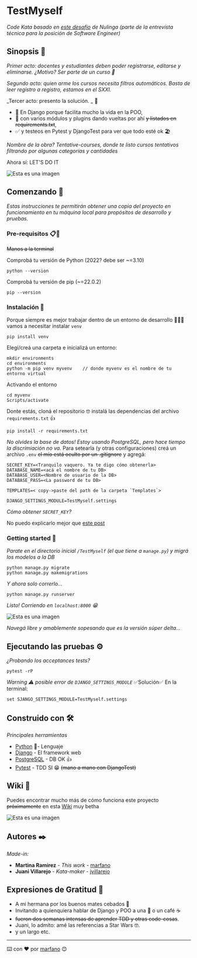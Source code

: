 # TestMyself

_Code Kata basado en [este desafío](https://github.com/marfano/tentative-courses) de Nulinga (parte de la entrevista técnica para la posición de Software Engineer)_

## Sinopsis 🚀

_Primer acto: docentes y estudiantes deben poder registrarse, editarse y eliminarse. ¿Motivo? Ser parte de un curso 🤡_

_Segundo acto: quien arme los cursos necesita filtros automáticos. Basta de leer registro a registro, estamos en el SXXI._

_Tercer acto: presento la solución. _ 🌈

* 📢 En Django porque facilita mucho la vida en la POO, 
* 👻 con varios módulos y plugins dando vueltas por ahí ~~y listados en requirements.txt~~,
* ✅ y testeos en Pytest y DjangoTest para ver que todo esté ok 🏖 

_Nombre de la obra? Tentative-courses, donde te listo cursos tentativos filtrando por algunas categorías y cantidades_

Ahora sí: LET'S DO IT

![Esta es una imagen](https://media.giphy.com/media/W1Sx4lnn3tu7wEMabW/giphy.gif)


## Comenzando 🚀

_Estas instrucciones te permitirán obtener una copia del proyecto en funcionamiento en tu máquina local para propósitos de desarrollo y pruebas._


### Pre-requisitos 📋🔧

~~Manos a la terminal~~

Comprobá tu versión de Python (2022? debe ser ~=3.10)

```
python --version
```
Comprobá tu versión de pip (~=22.0.2)

```
pip --version
```

### Instalación 🔧

Porque siempre es mejor trabajar dentro de un entorno de desarrollo 💁🏽‍♀️ vamos a necesitar instalar `venv` 

```
pip install venv
```

Elegí/creá una carpeta e inicializá un entorno: 

```
mkdir environments
cd environments
python -m pip venv myvenv    // donde myvenv es el nombre de tu entorno virtual
```

Activando el entorno 
```
cd myvenv
Scripts/activate
```

Donte estás, cloná el repositorio 🤓 instalá las dependencias del archivo `requirements.txt`  :+1: 

```
pip install -r requirements.txt
```

_No olvides la base de datos! Estoy usando PostgreSQL, pero hace tiempo la discrimiación no va._
Para setearla (y otras configuraciones) creá un archivo `.env` ~~el mío está oculto por un .gitignore~~ y agregá:

```
SECRET_KEY=<Tranquilo vaquero. Ya te digo cómo obtenerla>
DATABASE_NAME=<acá el nombre de tu DB>
DATABASE_USER=<Nombre de usuario de la DB>
DATABASE_PASS=<La password de tu DB>

TEMPLATES=< copy->paste del path de la carpeta `Templates`>

DJANGO_SETTINGS_MODULE=TestMyself.settings
```

_Cómo obtener `SECRET_KEY`?_

No puedo explicarlo mejor que [este post](https://programadorwebvalencia.com/como-generar-un-secret-key-en-django/)


### Getting started 🚀

_Parate en el directorio inicial `/TestMyself` (el que tiene a `manage.py`) y migrá los modelos a la DB_

```
python manage.py migrate
python manage.py makemigrations
```

_Y ahora solo correrlo..._

```
python manage.py runserver
```

_Listo! Corriendo en `localhost:8000` 😁_

![Esta es una imagen](https://media.giphy.com/media/CuMiNoTRz2bYc/giphy.gif)


_Navegá libre y amablemente sopesando que es la versión súper delta..._


## Ejecutando las pruebas ⚙️

_¿Probando los acceptances tests?_

```
pytest -rP
```
_Warning ⚠ posible error de `DJANGO_SETTINGS_MODULE`_
✅Solución✅ En la terminal:
```
set SJANGO_SETTINGS_MODULE=TestMyself.settings
```

## Construido con 🛠️

_Principales herramientas_

* [Python](https://www.python.org/) 🐍- Lenguaje
* [Django](https://www.djangoproject.com/) - El framework web 
* [PostgreSQL](https://www.postgresql.org/) - DB OK :+1:
* [Pytest](https://docs.pytest.org/en/7.0.x/) - TDD SI 😁 ~~(mano a mano con DjangoTest)~~

## Wiki 📖

Puedes encontrar mucho más de cómo funciona este proyecto ~~próximamente~~ en esta [Wiki]() muy betha

![Esta es una imagen](https://media.giphy.com/media/hXCGdsSC3MKuqZv59G/giphy.gif)


## Autores ✒️

_Made-in:_

* **Martina Ramirez** - *This work* - [marfano](https://github.com/marfano)
* **Juani Villarejo** - *Kata-maker* - [jvillarejo](https://github.com/jvillarejo)


## Expresiones de Gratitud 🎁

* A mi hermana por los buenos mates cebados 🧡
* Invitando a quienquiera hablar de Django y POO a una 🍺 o un café ☕ 
* ~~fueron dos semanas intensas de aprender TDD y otras code-cosas~~. 
* Juani, lo admito: amé las referencias a Star Wars 🤓.
* y un largo etc.


---
⌨️ con ❤️ por [marfano](https://github.com/marfano) 😊

